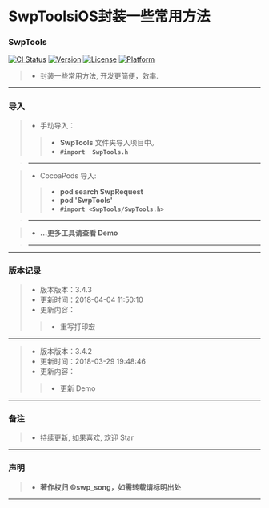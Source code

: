 # SwpToolsiOS封装一些常用方法

### SwpTools 

[![CI Status](http://img.shields.io/travis/swp-song/SwpTools.svg?style=flat)](https://travis-ci.org/swp-song/SwpTools) [![Version](https://img.shields.io/cocoapods/v/SwpTools.svg?style=flat)](http://cocoapods.org/pods/SwpTools) [![License](https://img.shields.io/cocoapods/l/SwpTools.svg?style=flat)](http://cocoapods.org/pods/SwpTools) [![Platform](https://img.shields.io/cocoapods/p/SwpTools.svg?style=flat)](http://cocoapods.org/pods/SwpTools)

> * 封装一些常用方法, 开发更简便，效率.

-------


### 导入
> * 手动导入：
>
>> * **SwpTools** 文件夹导入项目中。
>> * **`#import  SwpTools.h`**

> -------

> * CocoaPods 导入:
>
>> * **pod search SwpRequest**
>> * **pod 'SwpTools'**
>> * **`#import <SwpTools/SwpTools.h>`**

> -------

> * **...更多工具请查看 Demo**

> -------

-------


### 版本记录

> * 版本版本：3.4.3
> * 更新时间：2018-04-04 11:50:10
> * 更新内容：
>>  *  重写打印宏

-------

> * 版本版本：3.4.2
> * 更新时间：2018-03-29 19:48:46
> * 更新内容：
>>  * 更新 Demo

-------

### 备注

> * 持续更新, 如果喜欢, 欢迎 Star

-------

### 声明

 > * **著作权归 ©swp_song，如需转载请标明出处**

-------


